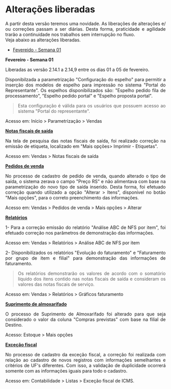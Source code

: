 <!--**********************************************************************
##########################################################################
## Elaborado por      : Rafael Chagas       ######  Sprint: 09          ##
## Tempo de elaboração: 02/02 a 02/02/2021  ######                      ##
## Data da liberação  : 02/02/2021          ######  Hr liberação: 18:00 ##
## Desenv/atualizador : ISRAEL              ######  VERSÃO: 2.14.1/315  ##
## -------------------------------------------------------------------- ##
##                              Descrição                               ##
## -------------------------------------------------------------------- ##
## Início da nova sistemática de liberações contínuas das alterações.   ##
## A partir desta versão, as liberações serão diárias e não teremos     ##
## sprint, apenas os WI liberados. A versão será incrementada todo dia  ##
## com as liberações.                                                   ##
##########################################################################
***********************************************************************-->

<div align= "justify">

# Alterações liberadas 

A partir desta versão teremos uma novidade. As liberações de alterações e/ ou correções passam a ser diárias. Desta forma, praticidade e agilidade trarão a continuidade nos trabalhos sem interrupção no fluxo.  
Veja abaixo as alterações liberadas.

* [Fevereido - Semana 01](#dia-02-de-fevereiro)


**Fevereiro - Semana 01**

<!-- EXEMPLO PARA DESCRIÇÃO -->
Liberadas as versão 2.14.1 a 2.14,9 entre os dias 01 a 05 de fevereiro.


Disponibilzada a parametrização "Configuração do espelho" para permitir a inserção dos modelos de espelho para impressão no sistema "Portal do Representante". Os espelhos disponibilizados são: "Espelho pedido fila de processamento", "Espelho pedido portal" e "Espelho proposta portal".

> Esta configuração é válida para os usuários que possuem acesso ao sistema "Portal do representante".

Acesso em: Início > Parametrização > Vendas 


<!--******************************************************************
                                VENDAS
********************************************************************-->
**<u>Notas fiscais de saída</u>**

Na tela de pesquisa das notas fiscais de saída, foi realizado correção na emissão de etiqueta, localizado em "Mais opções> Imprimir - Etiquetas". 

Acesso em: Vendas > Notas fiscais de saída

**<u>Pedidos de venda</u>**
<!-- CASO 66139 -->
No processo de cadastro de pedido de venda, quando alterado o tipo de saída, o sistema zerava o campo "Preço RS" e não alimentava com base na parametrização do novo tipo de saída inserido. Desta forma, foi efetuado correção quando utilizado a opção "Alterar > Itens", disponível no botão "Mais opções", para o correto preenchimento das informações.

Acesso em: Vendas > Pedidos de venda > Mais opções > Alterar


**<u>Relatórios</u>**
<!-- CASO 666115 -->
1- Para a correção emissão do relatório "Análise ABC de NFS por item", foi efetuado correção nos parâmetros de demonstração das informações.

Acesso em: Vendas > Relatórios > Análise ABC de NFS por item

2- Disponibilizados os relatórios "Evolução do faturamento" e "Faturamento por grupo de item e filial" para demonstração das informações de faturamento.

> Os relatórios demonstrarão os valores de acordo com o somatório líquido dos itens contido nas notas fiscais de saída e consideram os valores das notas fiscais de serviço.

Acesso em: Vendas > Relatórios > Gráficos faturamento


<!--******************************************************************
                                ESTOQUE
********************************************************************-->
**<u>Suprimento de almoxarifado</u>**

O processo de Suprimento de Almoxarifado foi alterado para que seja considerado o valor da coluna "Compras previstas" com base na filial de Destino.

Acesso: Estoque > Mais opções

<!--******************************************************************
                                CONTÁBIL
********************************************************************-->
**<u>Exceção fiscal</u>**

No processo de cadastro da exceção fiscal, a correção foi realizada com relação ao cadastro de novos registros com informações semelhantes e critérios de UF's diferentes. Com isso, a validação de duplicidade ocorrerá somente com as informações iguais para todo o cadastro.

Acesso em: Contabilidade > Listas > Exceção fiscal de ICMS. 


</div>
